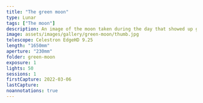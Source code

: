 ```yaml
---
title: "The green moon"
type: Lunar
tags: ["The moon"]
description: An image of the moon taken during the day that showed up green.
image: assets/images/gallery/green-moon/thumb.jpg
telescope: Celestron EdgeHD 9.25
length: "1650mm"
aperture: "230mm"
folder: green-moon
exposure: 1
lights: 50
sessions: 1
firstCapture: 2022-03-06 
lastCapture:
noannotations: true
---
```

